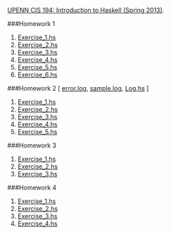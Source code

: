 [UPENN CIS 194: Introduction to Haskell (Spring 2013)](http://www.cis.upenn.edu/~cis194/spring13/).

###Homework 1
1. [Exercise_1.hs](https://github.com/RahnX/UPENN-Haskell/blob/master/Homework_1/Exercise_1.hs)
2. [Exercise_2.hs](https://github.com/RahnX/UPENN-Haskell/blob/master/Homework_1/Exercise_2.hs)
3. [Exercise_3.hs](https://github.com/RahnX/UPENN-Haskell/blob/master/Homework_1/Exercise_3.hs)
4. [Exercise_4.hs](https://github.com/RahnX/UPENN-Haskell/blob/master/Homework_1/Exercise_4.hs)
5. [Exercise_5.hs](https://github.com/RahnX/UPENN-Haskell/blob/master/Homework_1/Exercise_5.hs)
6. [Exercise_6.hs](https://github.com/RahnX/UPENN-Haskell/blob/master/Homework_1/Exercise_6.hs)

###Homework 2
[ [error.log](https://github.com/RahnX/UPENN-Haskell/blob/master/Homework_2/error.log), [sample.log](https://github.com/RahnX/UPENN-Haskell/blob/master/Homework_2/sample.log), [Log.hs](https://github.com/RahnX/UPENN-Haskell/blob/master/Homework_2/Log.hs) ]

1. [Exercise_1.hs](https://github.com/RahnX/UPENN-Haskell/blob/master/Homework_2/Exercise_1.hs)
2. [Exercise_2.hs](https://github.com/RahnX/UPENN-Haskell/blob/master/Homework_2/Exercise_2.hs)
3. [Exercise_3.hs](https://github.com/RahnX/UPENN-Haskell/blob/master/Homework_2/Exercise_3.hs)
4. [Exercise_4.hs](https://github.com/RahnX/UPENN-Haskell/blob/master/Homework_2/Exercise_4.hs)
5. [Exercise_5.hs](https://github.com/RahnX/UPENN-Haskell/blob/master/Homework_2/Exercise_5.hs)

###Homework 3
1. [Exercise_1.hs](https://github.com/RahnX/UPENN-Haskell/blob/master/Homework_3/Exercise_1.hs)
2. [Exercise_2.hs](https://github.com/RahnX/UPENN-Haskell/blob/master/Homework_3/Exercise_2.hs)
3. [Exercise_3.hs](https://github.com/RahnX/UPENN-Haskell/blob/master/Homework_3/Exercise_3.hs)

###Homework 4
1. [Exercise_1.hs](https://github.com/RahnX/UPENN-Haskell/blob/master/Homework_4/Exercise_1.hs)
2. [Exercise_2.hs](https://github.com/RahnX/UPENN-Haskell/blob/master/Homework_4/Exercise_2.hs)
3. [Exercise_3.hs](https://github.com/RahnX/UPENN-Haskell/blob/master/Homework_4/Exercise_3.hs)
4. [Exercise_4.hs](https://github.com/RahnX/UPENN-Haskell/blob/master/Homework_4/Exercise_4.hs)